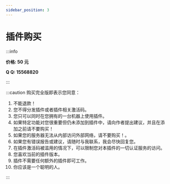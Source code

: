 ```yaml
---
sidebar_position: 3
---
```


# 插件购买

:::info

**价格: 50 元**

**Q Q: 15568820**

:::

:::caution 购买完全版即表示您同意：
1. 不能退款！
2. 您不得分发插件或者插件相关激活码。
3. 您只可以同时在您拥有的一台机器上使用插件。
4. 如果特定功能对您很重要但仍未添加到插件中，请向作者提出建议，并且在添加之前请不要购买！
5. 如果您的服务器无法从内部访问外部网络，请不要购买！。
6. 如果您有错误报告或建议，请随时与我联系，我会尽快回复您。
7. 在插件激活码被滥用的情况下，可以限制您对本插件的一切认证服务的访问。
8. 您喜欢当前的插件版本。
9. 插件不需要任何额外的插件即可工作。
10. 你应该是一个聪明的人。

:::

